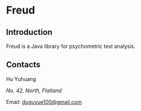Freud
=====

## Introduction

Freud is a Java library for psychometric test analysis.

## Contacts

Hu Yuhuang

_No. 42, North, Flatland_

Email: duguyue100@gmail.com
